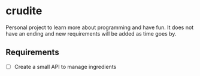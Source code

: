 # crudite

Personal project to learn more about programming and have fun.
It does not have an ending and new requirements will be added as time goes by.

## Requirements

- [ ] Create a small API to manage ingredients
